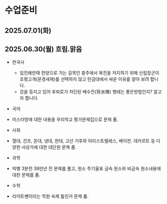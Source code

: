 # 수업준비

## 2025.07.01(화)


## 2025.06.30(월) 흐림.맑음
* 한국사
  - 임진왜란때 한양으로 가는 길목인 충주에서 북진을 저지하기 위해 신립장군이 조령고개(문경새재)를 선택하지 않고 탄금대에서 싸운 이유를 알아 보려 합니다.
  - 강을 등지고 있어 후퇴로가 차단된 배수진(背水陣) 형태는 좋은방법인지? 알고자 합니다.

* 국어
- 미스터방에 대한 내용을 우리학교 평가문제집으로 문제 품.

* 사회
- 열대, 건조, 온대, 냉대, 한대, 고산 기후와 아리스토텔레스, 베이컨. 데카르트 등 다양한 사상가에 대한 대단원 문제 품.

* 과학
- 빅뱅 3분전 38만년 전 문제를 풀고, 원소 주기울표 금속 원소와 비금속 원소내용에 대한 문제를 품.

* 수학
- 라이트쏀이라는 학원 숙제 틀린거 문제 품.
  
